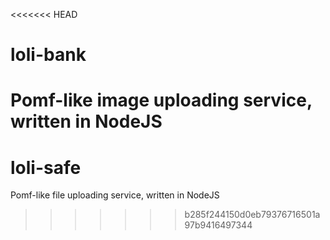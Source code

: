 <<<<<<< HEAD
# loli-bank
Pomf-like image uploading service, written in NodeJS
=======
# loli-safe
Pomf-like file uploading service, written in NodeJS
>>>>>>> b285f244150d0eb79376716501a97b9416497344

